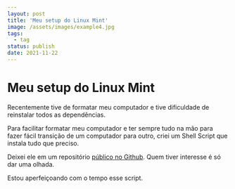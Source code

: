 ```yaml
---
layout: post
title: 'Meu setup do Linux Mint'
image: /assets/images/example4.jpg
tags:
  - tag
status: publish
date: 2021-11-22
---
```

# Meu setup do Linux Mint

Recentemente tive de formatar meu computador e tive dificuldade de reinstalar todos as dependências.

Para facilitar formatar meu computador e ter sempre tudo na mão para fazer fácil transição de um computador para outro, criei um Shell Script que instala tudo que preciso.

Deixei ele em um repositório  [público no Github](https://github.com/gabrielcano-git/linux-mint). Quem tiver interesse é só dar uma olhada.

Estou aperfeiçoando com o tempo esse script.